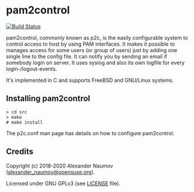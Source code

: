 # pam2control
[![Build Status](https://travis-ci.org/alexander-naumov/pam2control.svg?branch=master)](https://travis-ci.org/alexander-naumov/pam2control)

pam2control, commonly known as p2c, is the easily configurable system to
control access to host by using PAM interfaces.
It makes it possible to manages access for some users (or group of users)
just by adding one single line to the config file.
It can notify you by sending an email if somebody login on server.
It uses syslog and also its own logfile for every login-/logout-events.

It's implemented in C and supports FreeBSD and GNU/Linux systems.

## Installing pam2control
```
> cd src
> make
# make install
```
The p2c.conf man page has details on how to configure pam2control.

## Credits

Copyright (c) 2018-2020 Alexander Naumov (alexander_naumov@opensuse.org).

Licensed under GNU GPLv3 (see [LICENSE](https://github.com/alexander-naumov/pam2control/blob/master/LICENSE) file).
